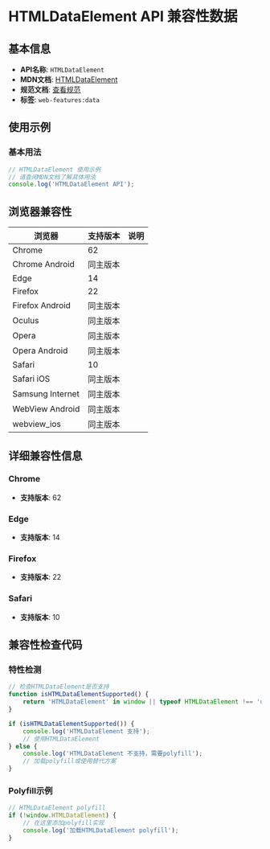 # HTMLDataElement API 兼容性数据

## 基本信息

- **API名称**: `HTMLDataElement`
- **MDN文档**: [HTMLDataElement](https://developer.mozilla.org/docs/Web/API/HTMLDataElement)
- **规范文档**: [查看规范](https://html.spec.whatwg.org/multipage/text-level-semantics.html#htmldataelement)
- **标签**: `web-features:data`

## 使用示例

### 基本用法

```javascript
// HTMLDataElement 使用示例
// 请查阅MDN文档了解具体用法
console.log('HTMLDataElement API');
```

## 浏览器兼容性

| 浏览器 | 支持版本 | 说明 |
|--------|----------|------|
| Chrome | 62 |  |
| Chrome Android | 同主版本 |  |
| Edge | 14 |  |
| Firefox | 22 |  |
| Firefox Android | 同主版本 |  |
| Oculus | 同主版本 |  |
| Opera | 同主版本 |  |
| Opera Android | 同主版本 |  |
| Safari | 10 |  |
| Safari iOS | 同主版本 |  |
| Samsung Internet | 同主版本 |  |
| WebView Android | 同主版本 |  |
| webview_ios | 同主版本 |  |

## 详细兼容性信息

### Chrome

- **支持版本**: 62

### Edge

- **支持版本**: 14

### Firefox

- **支持版本**: 22

### Safari

- **支持版本**: 10

## 兼容性检查代码

### 特性检测

```javascript
// 检查HTMLDataElement是否支持
function isHTMLDataElementSupported() {
    return 'HTMLDataElement' in window || typeof HTMLDataElement !== 'undefined';
}

if (isHTMLDataElementSupported()) {
    console.log('HTMLDataElement 支持');
    // 使用HTMLDataElement
} else {
    console.log('HTMLDataElement 不支持，需要polyfill');
    // 加载polyfill或使用替代方案
}
```

### Polyfill示例

```javascript
// HTMLDataElement polyfill
if (!window.HTMLDataElement) {
    // 在这里添加polyfill实现
    console.log('加载HTMLDataElement polyfill');
}
```

